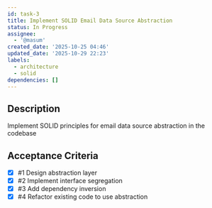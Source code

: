 ```yaml
---
id: task-3
title: Implement SOLID Email Data Source Abstraction
status: In Progress
assignee:
  - '@masum'
created_date: '2025-10-25 04:46'
updated_date: '2025-10-29 22:23'
labels:
  - architecture
  - solid
dependencies: []
---
```


## Description

<!-- SECTION:DESCRIPTION:BEGIN -->
Implement SOLID principles for email data source abstraction in the codebase
<!-- SECTION:DESCRIPTION:END -->

## Acceptance Criteria
<!-- AC:BEGIN -->
- [x] #1 Design abstraction layer
- [x] #2 Implement interface segregation
- [x] #3 Add dependency inversion
- [x] #4 Refactor existing code to use abstraction
<!-- AC:END -->
